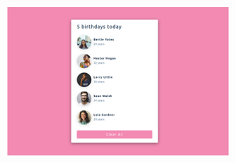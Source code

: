 ![Birthday Reminder](https://github.com/SidhuAtri/birthday-reminder/blob/master/birthday-reminder.png)
